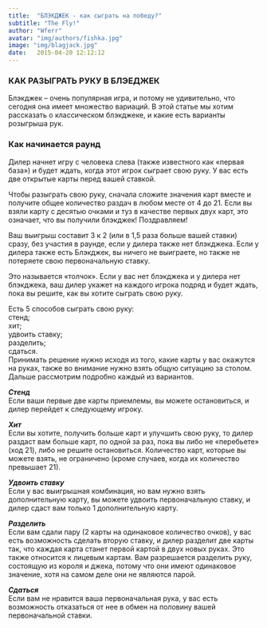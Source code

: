 ```yaml
---
title:  "БЛЭКДЖЕК - как сыграть на победу?"
subtitle: "The Fly!"
author: "Wferr"
avatar: "img/authors/fishka.jpg"
image: "img/blagjack.jpg"
date:   2015-04-20 12:12:12
---
```


### КАК РАЗЫГРАТЬ РУКУ В БЛЭЕДЖЕК

<p>Блэкджек – очень популярная игра, и потому не удивительно, что сегодня она имеет множество вариаций. В этой статье мы хотим рассказать о классическом блэкджеке, и какие есть варианты розыгрыша рук. </p>

### Как начинается раунд
<p>Дилер начнет игру с человека слева (также известного как «первая база») и будет ждать, когда этот игрок сыграет свою руку. У вас есть две открытые карты перед вашей ставкой.
</p>
<p>Чтобы разыграть свою руку, сначала сложите значения карт вместе и получите общее количество раздач в любом месте от 4 до 21. Если вы взяли карту с десятью очками и туз в качестве первых двух карт, это означает, что вы получили блэкджек! Поздравляем! 
</p>
<p>Ваш выигрыш составит 3 к 2 (или в 1,5 раза больше вашей ставки) сразу, без участия в раунде, если у дилера также нет блэкджека. Если у дилера также есть Блэкджек, вы ничего не выиграете, но также не потеряете свою первоначальную ставку. 
</p>
<p>Это называется «толчок». Если у вас нет блэкджека и у дилера нет блэкджека, ваш дилер укажет на каждого игрока подряд и будет ждать, пока вы решите, как вы хотите сыграть свою руку. 
</p>
<p>Есть 5 способов сыграть свою руку:
<br>стенд;
<br>хит;
<br>удвоить ставку;
<br>разделить;
<br>сдаться.
<br>Принимать решение нужно исходя из того, какие карты у вас окажутся на руках, также во внимание нужно взять общую ситуацию за столом. Дальше рассмотрим подробно каждый из вариантов.
</p>
<p><strong><i>Стенд 
</i></strong>
<br>Если ваши первые две карты приемлемы, вы можете остановиться, и дилер перейдет к следующему игроку. 
</p>

<p><strong><i>Хит </i></strong>
<br>Если вы хотите, получить больше карт и улучшить свою руку, то дилер раздаст вам больше карт, по одной за раз, пока вы либо не «перебьете» (ход 21), либо не решите остановиться. Количество карт, которые вы можете взять, не ограничено (кроме случаев, когда их количество превышает 21). 
</p>
<p><strong><i>Удвоить ставку 
</i></strong>
<br>Если у вас выигрышная комбинация, но вам нужно взять дополнительную карту, вы можете удвоить первоначальную ставку, и дилер сдаст вам только 1 дополнительную карту. 

</p>

<p><strong><i>Разделить 
</i></strong>
<br>Если вам сдали пару (2 карты на одинаковое количество очков), у вас есть возможность сделать вторую ставку, и дилер разделит две карты так, что каждая карта станет первой картой в двух новых руках. Это также относится к лицевым картам. Вам разрешается разделить руку, состоящую из короля и джека, потому что они имеют одинаковое значение, хотя на самом деле они не являются парой.
</p>

<p><strong><i>Сдаться</i></strong>
<br>Если вам не нравится ваша первоначальная рука, у вас есть возможность отказаться от нее в обмен на половину вашей первоначальной ставки. 
</p>

